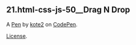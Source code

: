 21.html-css-js-50__Drag N Drop
------------------------------


A [Pen](https://codepen.io/kote2kote/pen/zYwomqy) by [kote2](https://codepen.io/kote2kote) on [CodePen](https://codepen.io).

[License](https://codepen.io/kote2kote/pen/zYwomqy/license).